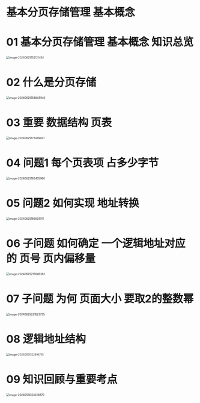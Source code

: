 # 基本分页存储管理 基本概念



# 01 基本分页存储管理 基本概念 知识总览

<img src="https://cvp.oss-cn-shanghai.aliyuncs.com/picgo/202406251521587.png" alt="image-20240625152121454" style="zoom:50%;" />



# 02 什么是分页存储

<img src="https://cvp.oss-cn-shanghai.aliyuncs.com/picgo/202406251546129.png" alt="image-20240625154649940" style="zoom:50%;" />



# 03  重要 数据结构 页表

<img src="https://cvp.oss-cn-shanghai.aliyuncs.com/picgo/202406251724258.png" alt="image-20240625172449841" style="zoom:50%;" />



# 04 问题1 每个页表项 占多少字节

<img src="https://cvp.oss-cn-shanghai.aliyuncs.com/picgo/202406251834565.png" alt="image-20240625183455960" style="zoom:50%;" />



# 05 问题2 如何实现 地址转换

<img src="https://cvp.oss-cn-shanghai.aliyuncs.com/picgo/202406251858204.png" alt="image-20240625185829911" style="zoom:50%;" />



# 06 子问题 如何确定 一个逻辑地址对应的 页号 页内偏移量

<img src="https://cvp.oss-cn-shanghai.aliyuncs.com/picgo/202406252156134.png" alt="image-20240625215646362" style="zoom:50%;" />



# 07 子问题 为何 页面大小 要取2的整数幂

<img src="https://cvp.oss-cn-shanghai.aliyuncs.com/picgo/202406252216850.png" alt="image-20240625221623735" style="zoom:50%;" />



# 08 逻辑地址结构

<img src="https://cvp.oss-cn-shanghai.aliyuncs.com/picgo/202405141228852.png" alt="image-20240514122816755" style="zoom:50%;" />



# 09 知识回顾与重要考点

<img src="https://cvp.oss-cn-shanghai.aliyuncs.com/picgo/202405141242980.png" alt="image-20240514124228870" style="zoom:50%;" />